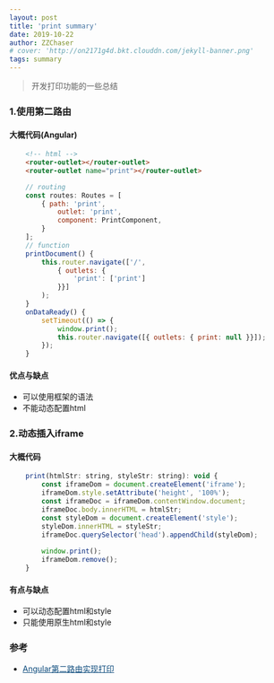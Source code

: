 ```yaml
---
layout: post
title: 'print summary'
date: 2019-10-22
author: ZZChaser
# cover: 'http://on2171g4d.bkt.clouddn.com/jekyll-banner.png'
tags: summary
---
```


> 开发打印功能的一些总结

### 1.使用第二路由
#### 大概代码(Angular)

```HTML
    <!-- html -->
    <router-outlet></router-outlet>
    <router-outlet name="print"></router-outlet>
```
```javascript
    // routing
    const routes: Routes = [
        { path: 'print',
            outlet: 'print',
            component: PrintComponent,
        }
    ];
    // function
    printDocument() {
        this.router.navigate(['/',
            { outlets: {
                'print': ['print']
            }}]
        );
    }
    onDataReady() {
        setTimeout(() => {
            window.print();
            this.router.navigate([{ outlets: { print: null }}]);
        });
    }
```
#### 优点与缺点
* 可以使用框架的语法
* 不能动态配置html

### 2.动态插入iframe
#### 大概代码
```javascript
    print(htmlStr: string, styleStr: string): void {
        const iframeDom = document.createElement('iframe');
        iframeDom.style.setAttribute('height', '100%');
        const iframeDoc = iframeDom.contentWindow.document;
        iframeDoc.body.innerHTML = htmlStr;
        const styleDom = document.createElement('style');
        styleDom.innerHTML = styleStr;
        iframeDoc.querySelector('head').appendChild(styleDom);
        
        window.print();
        iframeDom.remove();
    }
```
#### 有点与缺点
* 可以动态配置html和style
* 只能使用原生html和style

### 参考
* <a style='color:#0A497B' href='https://stackblitz.com/github/IdanCo/angular-print-service' target='_blank'>Angular第二路由实现打印</a>
